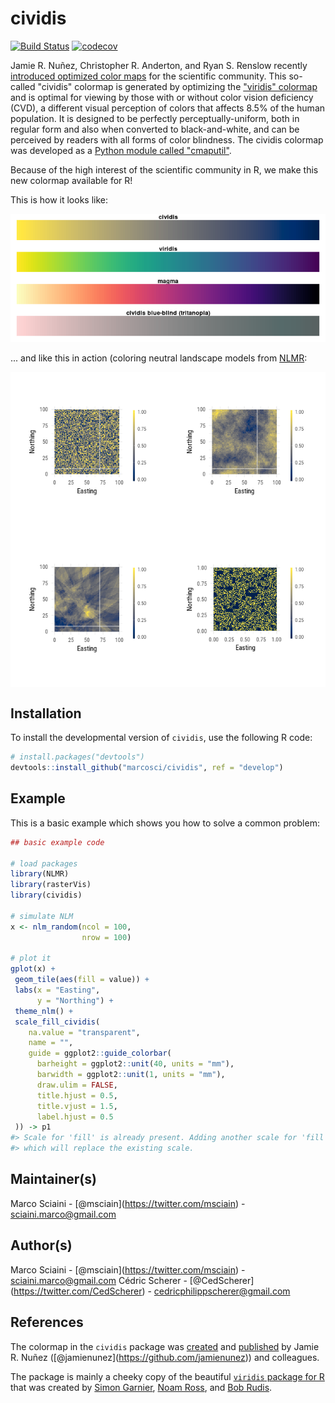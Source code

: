 
<!-- README.md is generated from README.Rmd. Please edit that file -->
cividis
=======

[![Build Status](https://travis-ci.org/marcosci/cividis.svg?branch=master)](https://travis-ci.org/marcosci/cividis) [![codecov](https://codecov.io/gh/marcosci/cividis/branch/master/graph/badge.svg)](https://codecov.io/gh/marcosci/cividis)

Jamie R. Nuñez, Christopher R. Anderton, and Ryan S. Renslow recently [introduced optimized color maps](https://arxiv.org/ftp/arxiv/papers/1712/1712.01662.pdf) for the scientific community. This so-called "cividis" colormap is generated by optimizing the ["viridis" colormap](https://bids.github.io/colormap/) and is optimal for viewing by those with or without color vision deficiency (CVD), a different visual perception of colors that affects 8.5% of the human population. It is designed to be perfectly perceptually-uniform, both in regular form and also when converted to black-and-white, and can be perceived by readers with all forms of color blindness. The cividis colormap was developed as a [Python module called "cmaputil"](https://github.com/pnnl/cmaputil).

Because of the high interest of the scientific community in R, we make this new colormap available for R!

This is how it looks like:

![](README-unnamed-chunk-2-1.png)

... and like this in action (coloring neutral landscape models from [NLMR](https://github.com/marcosci/NLMR):

<img src="README-unnamed-chunk-3-1.png" style="display: block; margin: auto;" />

Installation
------------

To install the developmental version of `cividis`, use the following R code:

``` r
# install.packages("devtools")
devtools::install_github("marcosci/cividis", ref = "develop")
```

Example
-------

This is a basic example which shows you how to solve a common problem:

``` r
## basic example code

# load packages
library(NLMR)
library(rasterVis)
library(cividis)

# simulate NLM
x <- nlm_random(ncol = 100,
                nrow = 100)

# plot it
gplot(x) +
 geom_tile(aes(fill = value)) +
 labs(x = "Easting",
      y = "Northing") +
 theme_nlm() +
 scale_fill_cividis(
    na.value = "transparent",
    name = "",
    guide = ggplot2::guide_colorbar(
      barheight = ggplot2::unit(40, units = "mm"),
      barwidth = ggplot2::unit(1, units = "mm"),
      draw.ulim = FALSE,
      title.hjust = 0.5,
      title.vjust = 1.5,
      label.hjust = 0.5
 )) -> p1
#> Scale for 'fill' is already present. Adding another scale for 'fill',
#> which will replace the existing scale.
```

Maintainer(s)
-------------

Marco Sciaini - \[@msciain\](<https://twitter.com/msciain>) - <sciaini.marco@gmail.com>

Author(s)
---------

Marco Sciaini - \[@msciain\](<https://twitter.com/msciain>) - <sciaini.marco@gmail.com>
Cédric Scherer - \[@CedScherer\](<https://twitter.com/CedScherer>) - <cedricphilippscherer@gmail.com>

References
----------

The colormap in the `cividis` package was [created](https://github.com/pnnl/cmaputil) and [published](https://arxiv.org/ftp/arxiv/papers/1712/1712.01662.pdf) by Jamie R. Nuñez (\[@jamienunez\](<https://github.com/jamienunez>)) and colleagues.

The package is mainly a cheeky copy of the beautiful [`viridis` package for R](https://github.com/sjmgarnier/viridis) that was created by [Simon Garnier](https://twitter.com/sjmgarnier), [Noam Ross](https://twitter.com/noamross), and [Bob Rudis](https://twitter.com/hrbrmstr).
